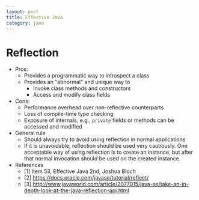 ```yaml
---
layout: post
title: Effective Java
category: java
---
```


# Reflection
- Pros:
  - Provides a programmatic way to introspect a class
  - Provides an "abnormal" and unique way to
    - Invoke class methods and constructors
    - Access and modify class fields
- Cons:
  - Performance overhead over non-reflective counterparts
  - Loss of compile-time type checking
  - Exposure of internals, e.g., `private` fields or methods can be accessed and modified
- General rule
  - Should always try to avoid using reflection in normal applications
  - If it is unavoidable, reflection should be used very cautiously. One acceptable way of using reflection is to create an instance, but after that normal invocation should be used on the created instance.
- References
  - [1] Item 53, Effective Java 2nd, Joshua Bloch
  - [2] https://docs.oracle.com/javase/tutorial/reflect/
  - [3] http://www.javaworld.com/article/2077015/java-se/take-an-in-depth-look-at-the-java-reflection-api.html
